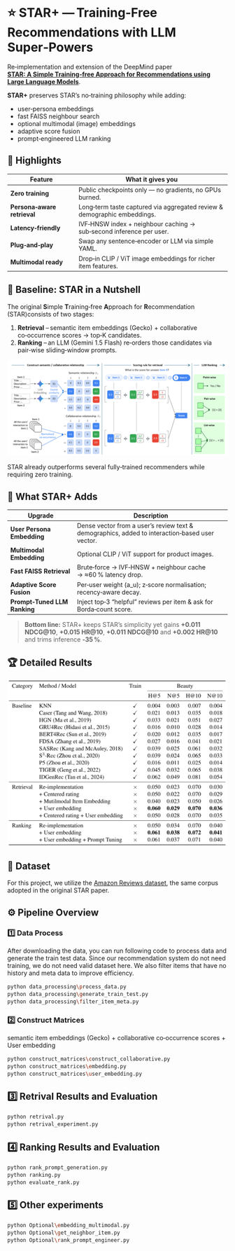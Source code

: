 # ⭐ STAR+ — Training‑Free Recommendations with LLM Super‑Powers

Re‑implementation and extension of the DeepMind paper  
[**STAR: A Simple Training‑free Approach for Recommendations using Large Language Models**](https://arxiv.org/abs/2410.16458).


**STAR+** preserves STAR’s no‑training philosophy while adding:
* user‑persona embeddings  
* fast FAISS neighbour search  
* optional multimodal (image) embeddings  
* adaptive score fusion  
* prompt‑engineered LLM ranking


## 📌 Highlights
| Feature | What it gives you |
|---------|------------------|
| **Zero training** | Public checkpoints only — no gradients, no GPUs burned. |
| **Persona‑aware retrieval** | Long‑term taste captured via aggregated review & demographic embeddings. |
| **Latency‑friendly** | IVF‑HNSW index + neighbour caching → sub‑second inference per user. |
| **Plug‑and‑play** | Swap any sentence‑encoder or LLM via simple YAML. |
| **Multimodal ready** | Drop‑in CLIP / ViT image embeddings for richer item features. |



## 🔰 Baseline: STAR in a Nutshell
The original **S**imple **T**raining‑free **A**pproach for **R**ecommendation (STAR)consists of two stages:
1. **Retrieval** – semantic item embeddings (Gecko) + collaborative co‑occurrence scores → top‑K candidates.  
2. **Ranking** – an LLM (Gemini 1.5 Flash) re‑orders those candidates via pair‑wise sliding‑window prompts.
<p align="center">
  <img src="Image/Original.png" width="720" alt="Baseline STAR pipeline">
</p>

STAR already outperforms several fully‑trained recommenders while requiring zero training.


## 🚀 What STAR+ Adds

| Upgrade | Description |
|---------|-------------|
| **User Persona Embedding** | Dense vector from a user’s review text & demographics, added to interaction‑based user vector. |
| **Multimodal Embedding** | Optional CLIP / ViT support for product images. |
| **Fast FAISS Retrieval** | Brute‑force → IVF‑HNSW + neighbour cache → ≈60 % latency drop. |
| **Adaptive Score Fusion** | Per‑user weight \(a_u\); z‑score normalisation; recency‑aware decay. |
| **Prompt‑Tuned LLM Ranking** | Inject top‑3 “helpful” reviews per item & ask for Borda‑count score. |

> **Bottom line:** STAR+ keeps STAR’s simplicity yet gains **+0.011 NDCG@10**, **+0.015 HR@10**, **+0.011 NDCG@10** and **+0.002 HR@10** and trims inference **‑35 %**.


## 🏆 Detailed Results
<p align="center">
  <img src="Image/Results.png" width="560" alt="STAR+ results">
</p>


## 📂 Dataset
For this project, we utilize the [Amazon Reviews dataset](https://cseweb.ucsd.edu/~jmcauley/datasets.html#amazon_reviews), the same corpus adopted in the original STAR paper.


## ⚙️ Pipeline Overview

### 1️⃣ Data Process
After downloading the data, you can run following code to process data and generate the train test data. Since our recommendation system do not need training, we do not need valid dataset here. We also filter items that have no history and meta data to improve efficiency.
```bash
python data_processing\process_data.py
python data_processing\generate_train_test.py
python data_processing\filter_item_meta.py
```

### 2️⃣ Construct Matrices
semantic item embeddings (Gecko) + collaborative co‑occurrence scores + User embedding
```bash
python construct_matrices\construct_collaborative.py
python construct_matrices\embedding.py
python construct_matrices\user_embedding.py
``` 

## 3️⃣ Retrival Results and Evaluation
```bash
python retrival.py
python retrival_experiment.py
```

## 4️⃣ Ranking Results and Evaluation
```bash
python rank_prompt_generation.py
python ranking.py
python evaluate_rank.py
```

## 5️⃣ Other experiments
```bash
python Optional\embedding_multimodal.py
python Optional\get_neighbor_item.py
python Optional\rank_prompt_engineer.py
```




